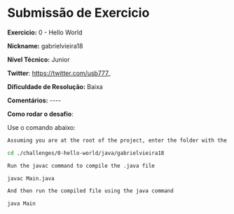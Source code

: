 # Submissão de Exercicio

**Exercicio:** 0 - Hello World

**Nickname:** gabrielvieira18

**Nível Técnico:** Junior

**Twitter**: https://twitter.com/usb777_

**Dificuldade de Resolução:** Baixa

**Comentários:** ----

**Como rodar o desafio**:

Use o comando abaixo:
```bash
Assuming you are at the root of the project, enter the folder with the .java file

cd ./challenges/0-hello-world/java/gabrielvieira18

Run the javac command to compile the .java file

javac Main.java

And then run the compiled file using the java command

java Main
```
